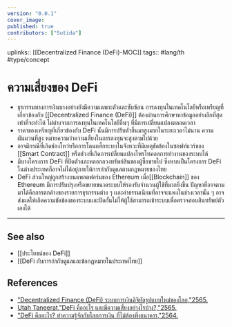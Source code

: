 ```yaml
---
version: "0.0.1"
cover_image:
published: true
contributors: ["Sutida"]
---
```

uplinks:: [[Decentralized Finance (DeFi)-MOC]]
tags:: #lang/th #type/concept

# ความเสี่ยงของ DeFi
- ธุรกรรมทางการเงินบางอย่างยังมีความเฉพาะตัวและซับซ้อน การลงทุนในเทคโนโลยีหรือเหรียญที่เกี่ยวข้องกับ [[Decentralized Finance (DeFi)]] ต้องผ่านการศึกษาหาข้อมูลอย่างลึกที่สุดเท่าที่จะทำได้ ไม่ต่างจากการลงทุนในเทคโนโลยีอื่นๆ ที่มีการเปลี่ยนแปลงตลอดเวลา
- ราคาของเหรียญที่เกี่ยวข้องกับ DeFi นั้นมีการปรับตัวขึ้นมาสูงมากในระยะเวลาไม่นาน ความผันผวนที่สูง หมายความว่าความเสี่ยงในการลงทุนจะสูงตามไปด้วย
- อาจมีกรณีที่เกิดช่องโหว่หรือการโดนเเฮ็กระบบในจังหวะที่มีเหตุขัดข้องในซอฟท์แวร์ของ [[Smart Contract]] หรือช่วงที่เกิดการเปลี่ยนแปลงโพรโทคอลการทำงานของระบบได้
- มีบางโครงการ DeFi ที่ปิดตัวและหลอกลวงทรัพย์สินของผู้ซื้อขายไป ซึ่งหากเป็นโครงการ DeFi ในต่างประเทศก็อาจไม่ได้อยู่ภายใต้การกำกับดูแลตามกฎหมายของไทย 
- DeFi ส่วนใหญ่ถูกสร้างบนแพลตฟอร์มของ Ethereum เมื่อ[[Blockchain]] ของ Ethereum มีการปรับปรุงหรือขยายขนาดระบบให้รองรับจำนวนผู้ใช้ที่มากยิ่งขึ้น ปัญหาที่อาจตามมาได้คือการตกค้างของรายการธุรกรรมต่าง ๆ เเละค่าธรรมเนียมที่อาจจะแพงในช่วงเวลานั้น ๆ อาจส่งผลให้เกิดความขัดข้องของระบบและปิดกั้นไม่ให้ผู้ใช้สามารถเข้าระบบเพื่อตรวจสอบสินทรัพย์ตัวเองได้ 

---
## See also
- [[ประโยชน์ของ DeFi]]
- [[DeFi กับการกำกับดูแลและข้อกฎหมายในประเทศไทย]]
## References
- ["Decentralized Finance (DeFi) ระบบการเงินดิจิทัลรูปแบบใหม่ของโลก,"2565.](https://zipmex.com/th/learn/decentralized-finance-defi-explained/)
- [Utah Taneerat,"DeFi คืออะไร และมีความเสี่ยงอย่างไรบ้าง?,"2565.](https://www.bitkub.com/blog/whatisdefi-f6dc6916c9a8)
- ["DeFi คืออะไร? ทำความรู้จักกับโลกการเงิน ที่ไม่ต้องพึ่งธนาคาร,"2564.](https://www.finnomena.com/bitcoinaddict/what-is-defi/)
